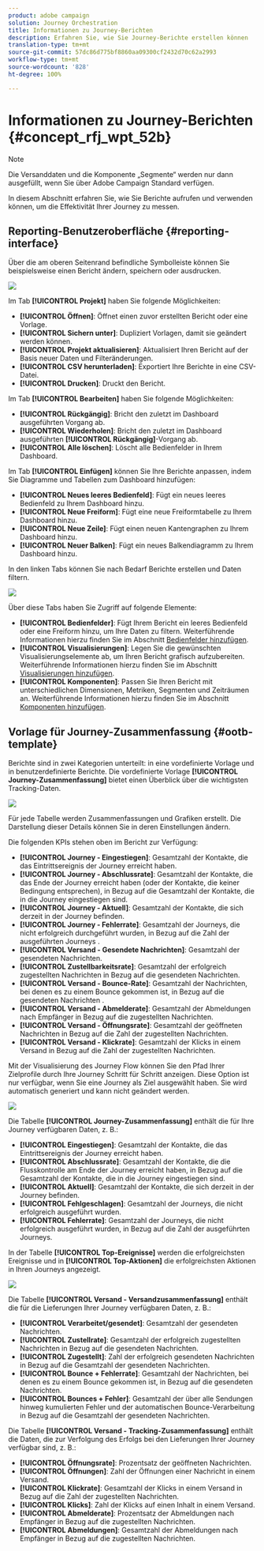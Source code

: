 ```yaml
---
product: adobe campaign
solution: Journey Orchestration
title: Informationen zu Journey-Berichten
description: Erfahren Sie, wie Sie Journey-Berichte erstellen können
translation-type: tm+mt
source-git-commit: 57dc86d775bf8860aa09300cf2432d70c62a2993
workflow-type: tm+mt
source-wordcount: '828'
ht-degree: 100%

---
```



# Informationen zu Journey-Berichten {#concept_rfj_wpt_52b}

>[!NOTE]
>
>Die Versanddaten und die Komponente „Segmente“ werden nur dann ausgefüllt, wenn Sie über Adobe Campaign Standard verfügen.

In diesem Abschnitt erfahren Sie, wie Sie Berichte aufrufen und verwenden können, um die Effektivität Ihrer Journey zu messen.

## Reporting-Benutzeroberfläche {#reporting-interface}

Über die am oberen Seitenrand befindliche Symbolleiste können Sie beispielsweise einen Bericht ändern, speichern oder ausdrucken.

![](../assets/dynamic_report_toolbar.png)

Im Tab **[!UICONTROL Projekt]** haben Sie folgende Möglichkeiten:

* **[!UICONTROL Öffnen]**: Öffnet einen zuvor erstellten Bericht oder eine Vorlage.
* **[!UICONTROL Sichern unter]**: Dupliziert Vorlagen, damit sie geändert werden können.
* **[!UICONTROL Projekt aktualisieren]**: Aktualisiert Ihren Bericht auf der Basis neuer Daten und Filteränderungen.
* **[!UICONTROL CSV herunterladen]**: Exportiert Ihre Berichte in eine CSV-Datei.
* **[!UICONTROL Drucken]**: Druckt den Bericht.

Im Tab **[!UICONTROL Bearbeiten]** haben Sie folgende Möglichkeiten:

* **[!UICONTROL Rückgängig]**: Bricht den zuletzt im Dashboard ausgeführten Vorgang ab.
* **[!UICONTROL Wiederholen]**: Bricht den zuletzt im Dashboard ausgeführten **[!UICONTROL Rückgängig]**-Vorgang ab.
* **[!UICONTROL Alle löschen]**: Löscht alle Bedienfelder in Ihrem Dashboard.

Im Tab **[!UICONTROL Einfügen]** können Sie Ihre Berichte anpassen, indem Sie Diagramme und Tabellen zum Dashboard hinzufügen:

* **[!UICONTROL Neues leeres Bedienfeld]**: Fügt ein neues leeres Bedienfeld zu Ihrem Dashboard hinzu.
* **[!UICONTROL Neue Freiform]**: Fügt eine neue Freiformtabelle zu Ihrem Dashboard hinzu.
* **[!UICONTROL Neue Zeile]**: Fügt einen neuen Kantengraphen zu Ihrem Dashboard hinzu.
* **[!UICONTROL Neuer Balken]**: Fügt ein neues Balkendiagramm zu Ihrem Dashboard hinzu.

In den linken Tabs können Sie nach Bedarf Berichte erstellen und Daten filtern.

![](../assets/dynamic_report_interface.png)

Über diese Tabs haben Sie Zugriff auf folgende Elemente:

* **[!UICONTROL Bedienfelder]**: Fügt Ihrem Bericht ein leeres Bedienfeld oder eine Freiform hinzu, um Ihre Daten zu filtern. Weiterführende Informationen hierzu finden Sie im Abschnitt [Bedienfelder hinzufügen](../reporting/creating-your-journey-reports.md#adding-panels).
* **[!UICONTROL Visualisierungen]**: Legen Sie die gewünschten Visualisierungselemente ab, um Ihren Bericht grafisch aufzubereiten. Weiterführende Informationen hierzu finden Sie im Abschnitt [Visualisierungen hinzufügen](../reporting/creating-your-journey-reports.md#adding-visualizations).
* **[!UICONTROL Komponenten]**: Passen Sie Ihren Bericht mit unterschiedlichen Dimensionen, Metriken, Segmenten und Zeiträumen an. Weiterführende Informationen hierzu finden Sie im Abschnitt [Komponenten hinzufügen](../reporting/creating-your-journey-reports.md#adding-components).

## Vorlage für Journey-Zusammenfassung {#ootb-template}

Berichte sind in zwei Kategorien unterteilt: in eine vordefinierte Vorlage und in benutzerdefinierte Berichte.
Die vordefinierte Vorlage **[!UICONTROL Journey-Zusammenfassung]** bietet einen Überblick über die wichtigsten Tracking-Daten.

![](../assets/dynamic_report_journey_8.png)

Für jede Tabelle werden Zusammenfassungen und Grafiken erstellt. Die Darstellung dieser Details können Sie in deren Einstellungen ändern.

Die folgenden KPIs stehen oben im Bericht zur Verfügung:

* **[!UICONTROL Journey - Eingestiegen]**: Gesamtzahl der Kontakte, die das Eintrittsereignis der Journey erreicht haben.
* **[!UICONTROL Journey - Abschlussrate]**: Gesamtzahl der Kontakte, die das Ende der Journey erreicht haben (oder der Kontakte, die keiner Bedingung entsprechen), in Bezug auf die Gesamtzahl der Kontakte, die in die Journey eingestiegen sind.
* **[!UICONTROL Journey - Aktuell]**: Gesamtzahl der Kontakte, die sich derzeit in der Journey befinden.
* **[!UICONTROL Journey - Fehlerrate]**: Gesamtzahl der Journeys, die nicht erfolgreich durchgeführt wurden, in Bezug auf die Zahl der ausgeführten Journeys .
* **[!UICONTROL Versand - Gesendete Nachrichten]**: Gesamtzahl der gesendeten Nachrichten.
* **[!UICONTROL Zustellbarkeitsrate]**: Gesamtzahl der erfolgreich zugestellten Nachrichten in Bezug auf die gesendeten Nachrichten.
* **[!UICONTROL Versand - Bounce-Rate]**: Gesamtzahl der Nachrichten, bei denen es zu einem Bounce gekommen ist, in Bezug auf die gesendeten Nachrichten .
* **[!UICONTROL Versand - Abmelderate]**: Gesamtzahl der Abmeldungen nach Empfänger in Bezug auf die zugestellten Nachrichten.
* **[!UICONTROL Versand - Öffnungsrate]**: Gesamtzahl der geöffneten Nachrichten in Bezug auf die Zahl der zugestellten Nachrichten.
* **[!UICONTROL Versand - Klickrate]**: Gesamtzahl der Klicks in einem Versand in Bezug auf die Zahl der zugestellten Nachrichten.

Mit der Visualisierung des Journey Flow können Sie den Pfad Ihrer Zielprofile durch Ihre Journey Schritt für Schritt anzeigen. Diese Option ist nur verfügbar, wenn Sie eine Journey als Ziel ausgewählt haben. Sie wird automatisch generiert und kann nicht geändert werden.

![](../assets/dynamic_report_journey_10.png)

Die Tabelle **[!UICONTROL Journey-Zusammenfassung]** enthält die für Ihre Journey verfügbaren Daten, z. B.:

* **[!UICONTROL Eingestiegen]**: Gesamtzahl der Kontakte, die das Eintrittsereignis der Journey erreicht haben.
* **[!UICONTROL Abschlussrate]**: Gesamtzahl der Kontakte, die die Flusskontrolle am Ende der Journey erreicht haben, in Bezug auf die Gesamtzahl der Kontakte, die in die Journey eingestiegen sind.
* **[!UICONTROL Aktuell]**: Gesamtzahl der Kontakte, die sich derzeit in der Journey befinden.
* **[!UICONTROL Fehlgeschlagen]**: Gesamtzahl der Journeys, die nicht erfolgreich ausgeführt wurden.
* **[!UICONTROL Fehlerrate]**: Gesamtzahl der Journeys, die nicht erfolgreich ausgeführt wurden, in Bezug auf die Zahl der ausgeführten Journeys.

In der Tabelle **[!UICONTROL Top-Ereignisse]** werden die erfolgreichsten Ereignisse und in **[!UICONTROL Top-Aktionen]** die erfolgreichsten Aktionen in Ihren Journeys angezeigt.

![](../assets/dynamic_report_journey_11.png)

Die Tabelle **[!UICONTROL Versand - Versandzusammenfassung]** enthält die für die Lieferungen Ihrer Journey verfügbaren Daten, z. B.:

* **[!UICONTROL Verarbeitet/gesendet]**: Gesamtzahl der gesendeten Nachrichten.
* **[!UICONTROL Zustellrate]**: Gesamtzahl der erfolgreich zugestellten Nachrichten in Bezug auf die gesendeten Nachrichten.
* **[!UICONTROL Zugestellt]**: Zahl der erfolgreich gesendeten Nachrichten in Bezug auf die Gesamtzahl der gesendeten Nachrichten.
* **[!UICONTROL Bounce + Fehlerrate]**: Gesamtzahl der Nachrichten, bei denen es zu einem Bounce gekommen ist, in Bezug auf die gesendeten Nachrichten.
* **[!UICONTROL Bounces + Fehler]**: Gesamtzahl der über alle Sendungen hinweg kumulierten Fehler und der automatischen Bounce-Verarbeitung in Bezug auf die Gesamtzahl der gesendeten Nachrichten.

Die Tabelle **[!UICONTROL Versand - Tracking-Zusammenfassung]** enthält die Daten, die zur Verfolgung des Erfolgs bei den Lieferungen Ihrer Journey verfügbar sind, z. B.:

* **[!UICONTROL Öffnungsrate]**: Prozentsatz der geöffneten Nachrichten.
* **[!UICONTROL Öffnungen]**: Zahl der Öffnungen einer Nachricht in einem Versand.
* **[!UICONTROL Klickrate]**: Gesamtzahl der Klicks in einem Versand in Bezug auf die Zahl der zugestellten Nachrichten.
* **[!UICONTROL Klicks]**: Zahl der Klicks auf einen Inhalt in einem Versand.
* **[!UICONTROL Abmelderate]**: Prozentsatz der Abmeldungen nach Empfänger in Bezug auf die zugestellten Nachrichten.
* **[!UICONTROL Abmeldungen]**: Gesamtzahl der Abmeldungen nach Empfänger in Bezug auf die zugestellten Nachrichten.
